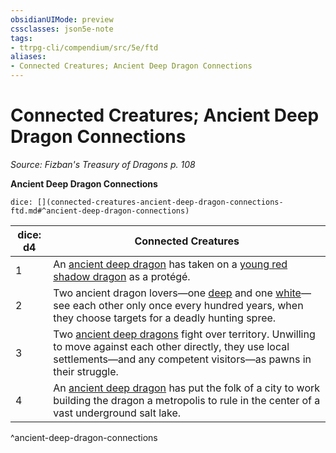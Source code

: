 ```yaml
---
obsidianUIMode: preview
cssclasses: json5e-note
tags:
- ttrpg-cli/compendium/src/5e/ftd
aliases:
- Connected Creatures; Ancient Deep Dragon Connections
---
```

# Connected Creatures; Ancient Deep Dragon Connections
*Source: Fizban's Treasury of Dragons p. 108* 

**Ancient Deep Dragon Connections**

`dice: [](connected-creatures-ancient-deep-dragon-connections-ftd.md#^ancient-deep-dragon-connections)`

| dice: d4 | Connected Creatures |
|----------|---------------------|
| 1 | An [ancient deep dragon](Інструменти%20ДМ/CLI/bestiary/dragon/ancient-deep-dragon-ftd.md) has taken on a [young red shadow dragon](Інструменти%20ДМ/CLI/bestiary/dragon/shadow-dragon-xmm.md) as a protégé. |
| 2 | Two ancient dragon lovers—one [deep](Інструменти%20ДМ/CLI/bestiary/dragon/ancient-deep-dragon-ftd.md) and one [white](Інструменти%20ДМ/CLI/bestiary/dragon/ancient-white-dragon-xmm.md)—see each other only once every hundred years, when they choose targets for a deadly hunting spree. |
| 3 | Two [ancient deep dragons](Інструменти%20ДМ/CLI/bestiary/dragon/ancient-deep-dragon-ftd.md) fight over territory. Unwilling to move against each other directly, they use local settlements—and any competent visitors—as pawns in their struggle. |
| 4 | An [ancient deep dragon](Інструменти%20ДМ/CLI/bestiary/dragon/ancient-deep-dragon-ftd.md) has put the folk of a city to work building the dragon a metropolis to rule in the center of a vast underground salt lake. |
^ancient-deep-dragon-connections